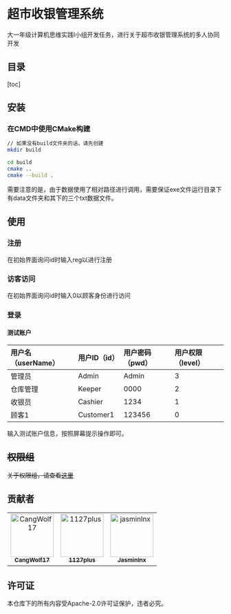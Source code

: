 # 超市收银管理系统
大一年级计算机思维实践I小组开发任务，进行关于超市收银管理系统的多人协同开发

## 目录

[toc]

## 安装

### 在CMD中使用CMake构建

``` bash
// 如果没有build文件夹的话，请先创建
mkdir build

cd build
cmake ..
cmake --build .

```

需要注意的是，由于数据使用了相对路径进行调用，需要保证exe文件运行目录下有data文件夹和其下的三个txt数据文件。

## 使用

### 注册

在初始界面询问id时输入reg以进行注册



### 访客访问

在初始界面询问id时输入0以顾客身份进行访问



### 登录

#### 测试账户

| 用户名（userName） | 用户ID（id） | 用户密码（pwd） | 用户权限（level） |
| :----------------- | :--------------- | :------------------ | :-------------------- |
| 管理员             | Admin            | Admin               | 3                     |
| 仓库管理           | Keeper           | 0000                | 2                     |
| 收银员             | Cashier          | 1234                | 1                     |
| 顾客1              | Customer1        | 123456              | 0                     |

输入测试账户信息，按照屏幕提示操作即可。



## ~~权限组~~

~~关于权限组，请查看[这里](doc/authority.md)~~



## 贡献者

<!-- readme: collaborators,contributors -start -->
<table>
<tr>
    <td align="center">
        <a href="https://github.com/CangWolf17">
            <img src="https://avatars.githubusercontent.com/u/36698465?v=4" width="100;" alt="CangWolf17"/>
            <br />
            <sub><b>CangWolf17</b></sub>
        </a>
    </td>
    <td align="center">
        <a href="https://github.com/1127plus">
            <img src="https://avatars.githubusercontent.com/u/153910583?v=4" width="100;" alt="1127plus"/>
            <br />
            <sub><b>1127plus</b></sub>
        </a>
    </td>
    <td align="center">
        <a href="https://github.com/jasminlnx">
            <img src="https://avatars.githubusercontent.com/u/154338878?v=4" width="100;" alt="jasminlnx"/>
            <br />
            <sub><b>Jasminlnx</b></sub>
        </a>
    </td></tr>
</table>
<!-- readme: collaborators,contributors -end -->



## 许可证

本仓库下的所有内容受Apache-2.0许可证保护，违者必究。
